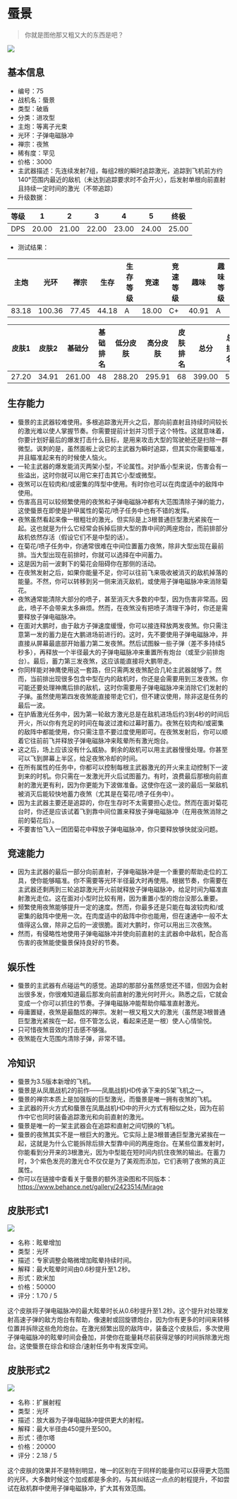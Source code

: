 # 蜃景

> 你就是图他那又粗又大的东西是吧？

<img src="/ships/ship_75.png" style={{zoom:1}}/>

## 基本信息

- 编号：75
- 战机名：蜃景
- 类型：破盾
- 分类：进攻型
- 主炮：等离子光束
- 光环：子弹电磁脉冲
- 禅宗：夜煞
- 稀有度：罕见
- 价格：3000
- 主武器描述：先连续发射7组，每组2根的瞬时追踪激光，追踪到飞机前方约140°范围内最近的敌机（未达到追踪要求时不会开火），后发射单根向前直射且持续一定时间的激光（不带追踪）
- 升级数据：

| 等级 | 1 | 2 | 3 | 4 | 5 | 终极 |
|--|--|--|--|--|--|--|
| DPS | 20.00 | 21.00 | 22.00 | 23.00 | 24.00 | 25.00 |

- 测试结果：

| 主炮 | 光环 | 禅宗 | 生存 | 生存等级 | 竞速 | 竞速等级 | 趣味 | 趣味等级 |
|--|--|--|--|--|--|--|--|--|
| 83.18 | 100.36 | 77.45 | 44.18 | A | 18.00 | C+ | 40.91 | A |

| 皮肤1 | 皮肤2 | 基础分 | 基础排名 | 低分皮肤 | 高分皮肤 | 皮肤排名 | 总分 | 总排名 |
|--|--|--|--|--|--|--|--|--|
| 27.20 | 34.91 | 261.00 | 48 | 288.20 | 295.91 | 68 | 399.00 | 57 |

## 生存能力

- 蜃景的主武器较难使用。多根追踪激光开火之后，那向前直射且持续时间较长的激光难以使人掌握节奏。你需要提前计划并习惯于这个特性。这就意味着，你要计划好最后的爆发打击什么目标，是用来攻击大型的驾驶舱还是扫除一群微型。讽刺的是，虽然面板上说它的主武器为瞬时追踪，但其实你需要瞄准，并且瞄准起来有的时候使人恼火。
- 一轮主武器的爆发能消灭两架小型，不论属性。对护盾小型来说，伤害会有一些溢出，这时你就可以用它来打击其它小型或微型。
- 夜煞可以在较肉和/或密集的阵型中使用。有时你也可以在肉度适中的敌阵中使用。
- 伤害高且可以较频繁使用的夜煞和子弹电磁脉冲都有大范围清除子弹的能力，这使蜃景在即使是护甲属性的菊花/喷子任务中也有不错的发挥。
- 夜煞虽然看起来像一根粗壮的激光，但实际是上3根普通巨型激光紧挨在一起。这也就是为什么它经常会拆掉后排大型的靠中间的两座炮台，而前排部分敌机依然存活（假设它们不是中型的话）。
- 在菊花/喷子任务中，你通常很难在中间位置蓄力夜煞，除非大型出现在最前排。当大型出现在前排时，你就可以选择在中间蓄力。
- 这是因为前一波剩下的菊花会阻碍你在那侧的活动。
- 在夜煞发射之后，如果你能量不足，你可以往前飞来吸收被消灭的敌机掉落的能量。不然，你可以转移到另一侧来消灭敌机，或使用子弹电磁脉冲来消除菊花。
- 夜煞通常能清除大部分的喷子，甚至消灭大多数的中型，因为伤害非常高。因此，喷子不会带来太多麻烦。然而，在夜煞没有把喷子清理干净时，你还是需要释放子弹电磁脉冲。
- 在面对大鹏时，由于敌方子弹速度缓慢，你可以接连释放两发夜煞。你只需注意第一发的蓄力是在大鹏进场前进行的。这时，先不要使用子弹电磁脉冲，并直接从屏幕最底部开始蓄力第二发夜煞。然后试图躲一些子弹（差不多持续5秒多），再释放一个半径最大的子弹电磁脉冲来重置所有炮台（或至少前排炮台）。最后，蓄力第三发夜煞，这应该能直接将大鹏带走。
- 你同样能对神鹰使用这一套路，但只需两发夜煞配合几轮主武器就够了。然而，当前排出现很多包含中型在内的敌机时，你还是会需要用到三发夜煞。你可能还要处理神鹰后排的敌机，这时你需要用子弹电磁脉冲来消除它们发射的子弹。虽然使用第四发夜煞能直接带走它们，但不建议使用，除非这是任务的最后一波。
- 在护盾激光任务中，因为第一轮敌方激光总是在敌机进场后约3到4秒的时间后开火，所以你有充足的时间在每波过渡和过幕时蓄力。夜煞在较肉和/或密集的敌阵中都能使用，你只需注意不要过度使用即可。在夜煞发射后，你可以顺着它往前前飞并释放子弹电磁脉冲来眩晕所有激光炮台。
- 这之后，场上应该没有什么威胁。剩余的敌机可以用主武器慢慢处理。你甚至可以飞到屏幕上半区，给足夜煞冷却的时间。
- 在所有属性的任务中，你都可以控制每根主武器激光的开火来主动控制下一波到来的时机。你只需在一发激光开火后试图蓄力。有时，浪费最后那根向前直射的激光更有利，因为你更能为下波做准备。这使你在这一波的最后一架敌机被消灭后能较快地蓄力夜煞（尤其是在菊花/喷子任务中）。
- 因为主武器主要还是追踪的，你在生存时不太需要担心走位。然而在面对菊花台时，你还是应该试着飞到靠中间位置来释放子弹电磁脉冲（在用夜煞消除之前的菊花后）。
- 不要害怕飞入一团团菊花中释放子弹电磁脉冲，你只要释放够快就没问题。

## 竞速能力

- 因为主武器的最后一部分向前直射，子弹电磁脉冲是一个重要的帮助走位的工具，使你能够瞄准。你不需要等光环半径最大时再使用。根据节奏，你需要在主武器还剩两到三轮追踪激光开火前就释放子弹电磁脉冲，给足时间为瞄准直射激光走位。这在面对小型时比较有用，因为重置小型的炮台没那么重要。
- 频繁使用夜煞能够提升一定的速度。然而，你最多还是只能在每波较肉和/或密集的敌阵中使用一次。在肉度适中的敌阵中你也能用，但在速通中一般不太值得这么做，除非之后的一波很脆。面对大鹏时，你可以用出三次夜煞。
- 然而，有侵略性地使用子弹电磁脉冲并使向前直射的主武器命中敌机，配合高伤害的夜煞能使蜃景保持良好的节奏。

## 娱乐性

- 蜃景的主武器有点碰运气的感觉。追踪的那部分虽然感觉还不错，但因为会射出很多发，你很难知道最后那发向前直射的激光何时开火。熟悉之后，它就会变成一个你可以抓住的节奏。子弹电磁脉冲能帮助你瞄准直射激光。
- 毋庸置疑，夜煞是最酷炫的禅宗。发射一根又粗又大的激光（虽然是3根普通巨型激光紧挨在一起，但不管怎么说，看起来还是一根）使人心情愉悦。
- 只可惜夜煞音效的打击感不够强。
- 夜煞能在大范围内清除子弹，非常不错。

## 冷知识

- 蜃景为3.5版本新增的飞机。
- 蜃景是从凤凰战机2的前作——凤凰战机HD传承下来的5架飞机之一。
- 蜃景的禅宗本质上是加强版的巨型激光，而蜃景是唯一拥有夜煞的飞机。
- 主武器的开火方式和蜃景在凤凰战机HD中的开火方式有相似之处，因为在前作中它也同时装备追踪激光和向前直射的激光。
- 蜃景是唯一的一架主武器会在追踪和直射之间切换的飞机。
- 蜃景的夜煞其实不是一根巨大的激光。它实际上是3根普通巨型激光紧挨在一起，这就是为什么它能拆除后排大型靠中间的两座炮台。在某些位置发射时，你能看到分开来的3根激光，因为中型能在短时间内抗住夜煞的输出。在蓄力时，3个紫色发亮的激光仓不仅仅是为了美观而添加，它们表明了夜煞的真正属性。
- 你可以在链接中查看关于蜃景的额外渲染图和不同版本：https://www.behance.net/gallery/2423514/Mirage


## 皮肤形式1

<img src="/ships/ship_75_apex_1.png" style={{zoom:1}}/>

- 名称：眩晕增加
- 类型：光环
- 描述：专家调整会略微增加眩晕持续时间。
- 解释：最大眩晕时间由0.6秒提升至1.2秒。
- 形式：欧米加
- 价格：50000
- 评分：1.70 / 5

这个皮肤将子弹电磁脉冲的最大眩晕时长从0.6秒提升至1.2秒。这个提升对处理发射高速子弹的敌方炮台有帮助，像速射或回旋镖炮台，因为你有更多的时间来转移位置并拆除这些危险炮台。在激光频繁出现的敌阵中，装备这个皮肤后，多次使用子弹电磁脉冲的眩晕时间会叠加，并使你在能量耗尽前获得足够的时间拆除激光炮台。这使蜃景在综合和综合/速射任务中有发挥空间。

## 皮肤形式2

<img src="/ships/ship_75_apex_2.png" style={{zoom:1}}/>

- 名称：扩展射程
- 类型：光环
- 描述：放大器为子弹电磁脉冲提供更大的射程。
- 解释：最大半径由450提升至500。
- 形式：德尔塔
- 价格：20000
- 评分：2.18 / 5

这个皮肤的效果并不是特别明显，唯一的区别在于同样的能量你可以获得更大范围的光环。大多数时候这个加成都是多余的，与其纠结这一点点的射程提升，不如尝试在敌机群中使用子弹电磁脉冲，扩大其有效范围。
